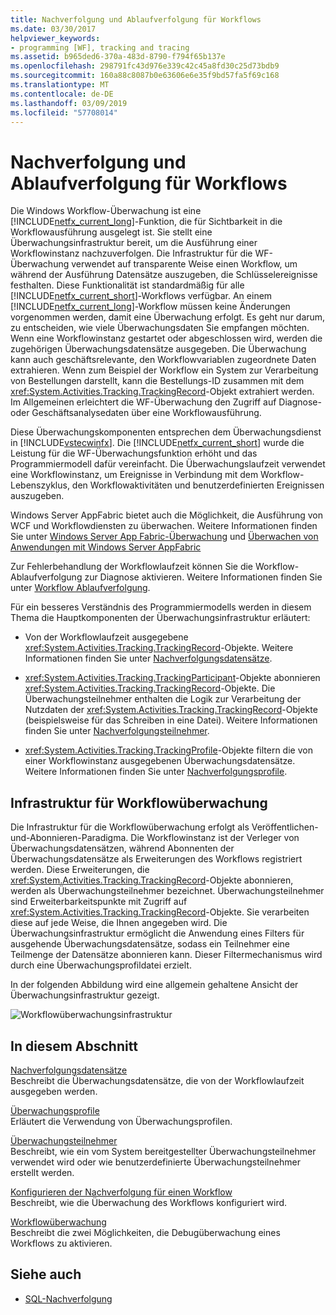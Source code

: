 ```yaml
---
title: Nachverfolgung und Ablaufverfolgung für Workflows
ms.date: 03/30/2017
helpviewer_keywords:
- programming [WF], tracking and tracing
ms.assetid: b965ded6-370a-483d-8790-f794f65b137e
ms.openlocfilehash: 298791fc43d976e339c42c45a8fd30c25d73bdb9
ms.sourcegitcommit: 160a88c8087b0e63606e6e35f9bd57fa5f69c168
ms.translationtype: MT
ms.contentlocale: de-DE
ms.lasthandoff: 03/09/2019
ms.locfileid: "57708014"
---
```

# <a name="workflow-tracking-and-tracing"></a>Nachverfolgung und Ablaufverfolgung für Workflows
Die Windows Workflow-Überwachung ist eine [!INCLUDE[netfx_current_long](../../../includes/netfx-current-long-md.md)]-Funktion, die für Sichtbarkeit in die Workflowausführung ausgelegt ist. Sie stellt eine Überwachungsinfrastruktur bereit, um die Ausführung einer Workflowinstanz nachzuverfolgen. Die Infrastruktur für die WF-Überwachung verwendet auf transparente Weise einen Workflow, um während der Ausführung Datensätze auszugeben, die Schlüsselereignisse festhalten. Diese Funktionalität ist standardmäßig für alle [!INCLUDE[netfx_current_short](../../../includes/netfx-current-short-md.md)]-Workflows verfügbar. An einem [!INCLUDE[netfx_current_long](../../../includes/netfx-current-long-md.md)]-Workflow müssen keine Änderungen vorgenommen werden, damit eine Überwachung erfolgt. Es geht nur darum, zu entscheiden, wie viele Überwachungsdaten Sie empfangen möchten. Wenn eine Workflowinstanz gestartet oder abgeschlossen wird, werden die zugehörigen Überwachungsdatensätze ausgegeben. Die Überwachung kann auch geschäftsrelevante, den Workflowvariablen zugeordnete Daten extrahieren. Wenn zum Beispiel der Workflow ein System zur Verarbeitung von Bestellungen darstellt, kann die Bestellungs-ID zusammen mit dem <xref:System.Activities.Tracking.TrackingRecord>-Objekt extrahiert werden. Im Allgemeinen erleichtert die WF-Überwachung den Zugriff auf Diagnose- oder Geschäftsanalysedaten über eine Workflowausführung.  
  
 Diese Überwachungskomponenten entsprechen dem Überwachungsdienst in [!INCLUDE[vstecwinfx](../../../includes/vstecwinfx-md.md)]. Die [!INCLUDE[netfx_current_short](../../../includes/netfx-current-short-md.md)] wurde die Leistung für die WF-Überwachungsfunktion erhöht und das Programmiermodell dafür vereinfacht. Die Überwachungslaufzeit verwendet eine Workflowinstanz, um Ereignisse in Verbindung mit dem Workflow-Lebenszyklus, den Workflowaktivitäten und benutzerdefinierten Ereignissen auszugeben.  
  
 Windows Server AppFabric bietet auch die Möglichkeit, die Ausführung von WCF und Workflowdiensten zu überwachen. Weitere Informationen finden Sie unter [Windows Server App Fabric-Überwachung](https://go.microsoft.com/fwlink/?LinkId=201273) und [Überwachen von Anwendungen mit Windows Server AppFabric](https://go.microsoft.com/fwlink/?LinkId=201287)  
  
 Zur Fehlerbehandlung der Workflowlaufzeit können Sie die Workflow-Ablaufverfolgung zur Diagnose aktivieren. Weitere Informationen finden Sie unter [Workflow Ablaufverfolgung](workflow-tracing.md).  
  
 Für ein besseres Verständnis des Programmiermodells werden in diesem Thema die Hauptkomponenten der Überwachungsinfrastruktur erläutert:  
  
-   Von der Workflowlaufzeit ausgegebene <xref:System.Activities.Tracking.TrackingRecord>-Objekte. Weitere Informationen finden Sie unter [Nachverfolgungsdatensätze](tracking-records.md).  
  
-   <xref:System.Activities.Tracking.TrackingParticipant>-Objekte abonnieren <xref:System.Activities.Tracking.TrackingRecord>-Objekte. Die Überwachungsteilnehmer enthalten die Logik zur Verarbeitung der Nutzdaten der <xref:System.Activities.Tracking.TrackingRecord>-Objekte (beispielsweise für das Schreiben in eine Datei). Weitere Informationen finden Sie unter [Nachverfolgungsteilnehmer](tracking-participants.md).  
  
-   <xref:System.Activities.Tracking.TrackingProfile>-Objekte filtern die von einer Workflowinstanz ausgegebenen Überwachungsdatensätze. Weitere Informationen finden Sie unter [Nachverfolgungsprofile](tracking-profiles.md).  
  
## <a name="workflow-tracking-infrastructure"></a>Infrastruktur für Workflowüberwachung  
 Die Infrastruktur für die Workflowüberwachung erfolgt als Veröffentlichen-und-Abonnieren-Paradigma. Die Workflowinstanz ist der Verleger von Überwachungsdatensätzen, während Abonnenten der Überwachungsdatensätze als Erweiterungen des Workflows registriert werden. Diese Erweiterungen, die <xref:System.Activities.Tracking.TrackingRecord>-Objekte abonnieren, werden als Überwachungsteilnehmer bezeichnet. Überwachungsteilnehmer sind Erweiterbarkeitspunkte mit Zugriff auf <xref:System.Activities.Tracking.TrackingRecord>-Objekte. Sie verarbeiten diese auf jede Weise, die Ihnen angegeben wird. Die Überwachungsinfrastruktur ermöglicht die Anwendung eines Filters für ausgehende Überwachungsdatensätze, sodass ein Teilnehmer eine Teilmenge der Datensätze abonnieren kann. Dieser Filtermechanismus wird durch eine Überwachungsprofildatei erzielt.  
  
 In der folgenden Abbildung wird eine allgemein gehaltene Ansicht der Überwachungsinfrastruktur gezeigt.  
  
 ![Workflowüberwachungsinfrastruktur](./media/wv.gif "WV")  
  
## <a name="in-this-section"></a>In diesem Abschnitt  
 [Nachverfolgungsdatensätze](tracking-records.md)  
 Beschreibt die Überwachungsdatensätze, die von der Workflowlaufzeit ausgegeben werden.  
  
 [Überwachungsprofile](tracking-profiles.md)  
 Erläutert die Verwendung von Überwachungsprofilen.  
  
 [Überwachungsteilnehmer](tracking-participants.md)  
 Beschreibt, wie ein vom System bereitgestellter Überwachungsteilnehmer verwendet wird oder wie benutzerdefinierte Überwachungsteilnehmer erstellt werden.  
  
 [Konfigurieren der Nachverfolgung für einen Workflow](configuring-tracking-for-a-workflow.md)  
 Beschreibt, wie die Überwachung des Workflows konfiguriert wird.  
  
 [Workflowüberwachung](workflow-tracing.md)  
 Beschreibt die zwei Möglichkeiten, die Debugüberwachung eines Workflows zu aktivieren.  
  
## <a name="see-also"></a>Siehe auch
- [SQL-Nachverfolgung](./samples/sql-tracking.md)
